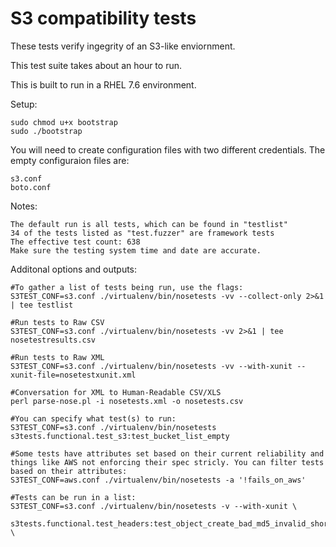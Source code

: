  S3 compatibility tests
========================

These tests verify ingegrity of an S3-like enviornment.

This test suite takes about an hour to run.

This is built to run in a RHEL 7.6 environment.

Setup:

	sudo chmod u+x bootstrap
	sudo ./bootstrap

You will need to create configuration files with two different credentials. The empty configuraion files are:

	s3.conf
	boto.conf
	
Notes:

	The default run is all tests, which can be found in "testlist"
	34 of the tests listed as "test.fuzzer" are framework tests
	The effective test count: 638
	Make sure the testing system time and date are accurate.
	
Additonal options and outputs:

	#To gather a list of tests being run, use the flags:
	S3TEST_CONF=s3.conf ./virtualenv/bin/nosetests -vv --collect-only 2>&1 | tee testlist
	
	#Run tests to Raw CSV
	S3TEST_CONF=s3.conf ./virtualenv/bin/nosetests -vv 2>&1 | tee nosetestresults.csv
	
	#Run tests to Raw XML
	S3TEST_CONF=s3.conf ./virtualenv/bin/nosetests -vv --with-xunit --xunit-file=nosetestxunit.xml
	
	#Conversation for XML to Human-Readable CSV/XLS
	perl parse-nose.pl -i nosetests.xml -o nosetests.csv

	#You can specify what test(s) to run:
	S3TEST_CONF=s3.conf ./virtualenv/bin/nosetests s3tests.functional.test_s3:test_bucket_list_empty

	#Some tests have attributes set based on their current reliability and things like AWS not enforcing their spec stricly. You can filter tests based on their attributes:
	S3TEST_CONF=aws.conf ./virtualenv/bin/nosetests -a '!fails_on_aws'

	#Tests can be run in a list:
	S3TEST_CONF=s3.conf ./virtualenv/bin/nosetests -v --with-xunit \
		s3tests.functional.test_headers:test_object_create_bad_md5_invalid_short \
